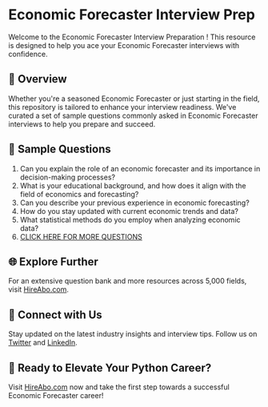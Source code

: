 # Economic Forecaster Interview Prep

Welcome to the Economic Forecaster Interview Preparation ! This resource is designed to help you ace your Economic Forecaster interviews with confidence.

## 🚀 Overview

Whether you're a seasoned Economic Forecaster or just starting in the field, this repository is tailored to enhance your interview readiness. We've curated a set of sample questions commonly asked in Economic Forecaster interviews to help you prepare and succeed.

## 📝 Sample Questions

1. Can you explain the role of an economic forecaster and its importance in decision-making processes?
2. What is your educational background, and how does it align with the field of economics and forecasting?
3. Can you describe your previous experience in economic forecasting?
4. How do you stay updated with current economic trends and data?
5. What statistical methods do you employ when analyzing economic data?
6. [CLICK HERE FOR MORE QUESTIONS](https://hireabo.com/job/7_4_36/Economic%20Forecaster)

## 🌐 Explore Further

For an extensive question bank and more resources across 5,000 fields, visit [HireAbo.com](https://www.hireabo.com).

## 📱 Connect with Us

Stay updated on the latest industry insights and interview tips. Follow us on [Twitter](https://twitter.com/hireabo) and [LinkedIn](https://www.linkedin.com/in/hire-abo-3609972a8/).

## 🚀 Ready to Elevate Your Python Career?

Visit [HireAbo.com](https://www.hireabo.com) now and take the first step towards a successful Economic Forecaster career!